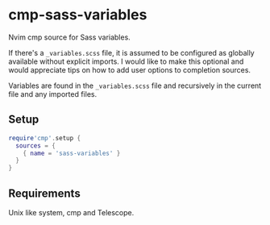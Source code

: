 # cmp-sass-variables

Nvim cmp source for Sass variables. 

If there's a `_variables.scss` file, it is assumed to be configured as
globally available without explicit imports. I would like to make this
optional and would appreciate tips on how to add user options to
completion sources. 

Variables are found in the `_variables.scss` file and recursively in the
current file and any imported files.

## Setup

```lua
require'cmp'.setup {
  sources = {
    { name = 'sass-variables' }
  }
}
```

## Requirements

Unix like system, cmp and Telescope.
